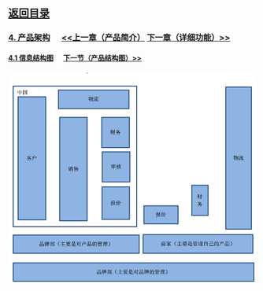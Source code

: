 ## [返回目录](../readme.md)  

### [4. 产品架构](./4_Structure.md)  &nbsp;&nbsp;&nbsp;&nbsp; [<<上一章（产品简介）](./3_Description.md) [下一章（详细功能）>>](./5_Function.md)

#### [4.1 信息结构图](./4_Z1.md) &nbsp;&nbsp;&nbsp;&nbsp; [下一节（产品结构图）>>](./4_Z2.md)
  ![信息机构图](./4_Img/1.jpg)
